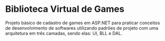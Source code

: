 # Biblioteca Virtual de Games

Projeto básico de cadastro de games em ASP.NET para praticar conceitos de desenvolvimento de softwares utilizando padrões de projeto com uma arquitetura em três camadas, sendo elas: UI, BLL e DAL.
